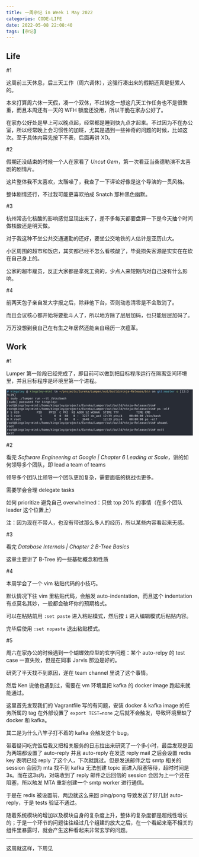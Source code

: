 ```yaml
---
title: 一周杂记 in Week 1 May 2022
categories: CODE-LIFE
date: 2022-05-08 22:08:40
tags: [杂记]
---
```

## Life

\#1

这周前三天休息，后三天工作（周六调休），这强行凑出来的假期还真是挺累人的。

本来打算周六休一天假，凑一个双休，不过转念一想这几天工作任务也不是很繁重，而且本周还有一天的 WFH 额度还没用，所以干脆在家办公好了。

在家办公好处是早上可以晚点起，经常都是睡到快九点才起来。不过因为不在办公室，所以经常晚上会习惯性的加班，尤其是遇到一些神奇的问题的时候，比如这次。至于具体内容先按下不表，后面再讲 XD。

\#2

假期还没结束的时候一个人在家看了 _Uncut Gem_，第一次看亚当桑德勒演不太喜剧的剧情片。

这片整体我不太喜欢，太聒噪了，我查了一下评论好像是这个导演的一贯风格。

整体剧情还行，不过我可能更喜欢拍成 Snatch 那种黑色幽默。

\#3

杭州常态化核酸的影响感觉显现出来了，差不多每天都要盘算一下是今天抽个时间做核酸还是明天做。

对于我这种不坐公共交通通勤的还好，要坐公交地铁的人估计是亚历山大。

小区周围的超市和饭店，其实都已经不怎么看核酸了，毕竟损失客源是实实在在砍在自己身上的。

公家的超市雇员，反正大家都是拿死工资的，少点人来短期内对自己没有什么影响。

\#4

前两天包子亲自发大字报之后，除非他下台，否则动态清零是不会取消了。

而且会议核心都开始将要批斗人了，所以地方除了层层加码，也只能层层加码了。

万万没想到我自己在有生之年居然还能亲自经历一次瘟革。

## Work

\#1

Lumper 第一阶段已经完成了，即目前可以做到把目标程序运行在隔离空间环境里，并且目标程序是环境里第一个进程。

![](/img/lumper-stage-1.jpg)

\#2

看完 _Software Engineering at Google | Chapter 6 Leading at Scale_，讲的如何领导多个团队，即 lead a team of teams

领导多个团队比领导一个团队更加复杂，需要面临的挑战也更多。

需要学会合理 delegate tasks

如何 prioritize 避免自己 overwhelmed：只做 top 20% 的事情（在多个团队 leader 这个位置上）

注：因为现在不带人，也没有带过那么多人的经历，所以某些内容看起来无感。

\#3

看完 _Database Internals | Chapter 2 B-Tree Basics_

这章主要讲了 B-Tree 的一些基础概念和性质

\#4

本周学会了一个 vim 粘贴代码的小技巧。

默认情况下往 vim 里粘贴代码，会触发 auto-indentation，而且这个 indentation 有点莫名其妙，一般都会破坏你的预期格式。

可以在粘贴前用 `:set paste` 进入粘贴模式，然后按 `i` 进入编辑模式后粘贴内容。

完毕后使用 `:set nopaste` 退出粘贴模式。

\#5

周六在家办公的时候遇到一个蝴蝶效应型的玄学问题：某个 auto-relpy 的 test case 一直失败，但是在同事 Jarvis 那边是好的。

研究了半天找不到原因，遂在 team channel 里说了这个事情。

然后 Ken 说他也遇到过，需要在 vm 环境里把 kafka 的 docker image 跑起来就能通过。

这里首先发现我们的 Vagrantfile 写的有问题，安装 docker & kafka image 的任务所属的 tag 在外部设置了 `export TEST=none` 之后就不会触发，导致环境里缺了 docker 和 kafka。

其二是为什么八竿子打不着的 kafka 会触发这个 bug。

带着疑问吃完饭后我又把相关服务的日志拉出来研究了一个多小时，最后发现是因为两端都设置了 auto-reply 并且 auto-reply 在发送 reply mail 之后会设置 redis key 表明已经 reply 了这个人，下次就跳过。但是发送邮件之后 smtp 相关的 session 会因为 mta 找不到 kafka 无法创建 topic 而进入阻塞等待，超时时间是 3s。而在这3s内，对端收到了 reply 邮件之后回信的 session 会因为上一个还在阻塞，所以触发 MTA 重新创建一个 smtp worker 进行通信。

于是在 redis 被设置前，两边就这么来回 ping/pong 导致发送了好几封 auto-reply，于是 tests 验证不通过。

随着系统模块的增加以及模块自身的复杂度上升，整体的复杂度都是超线性增长的；于是一个环节的问题往往经过几个组建的放大之后，在一个看起来毫不相关的组件里暴露时，就会产生这种看起来非常玄学的问题。

---

这周就这样，下周见
